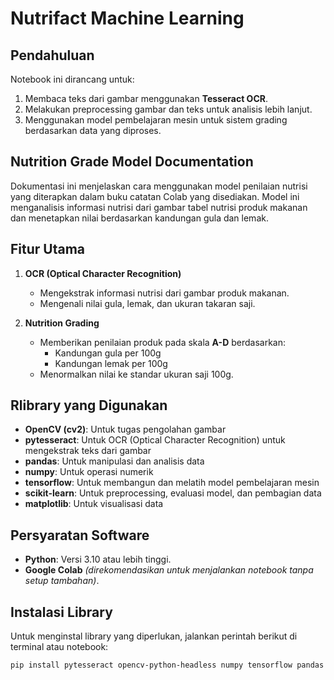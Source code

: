 # Nutrifact Machine Learning

## Pendahuluan
Notebook ini dirancang untuk:
1. Membaca teks dari gambar menggunakan **Tesseract OCR**.
2. Melakukan preprocessing gambar dan teks untuk analisis lebih lanjut.
3. Menggunakan model pembelajaran mesin untuk sistem grading berdasarkan data yang diproses.

## Nutrition Grade Model Documentation
Dokumentasi ini menjelaskan cara menggunakan model penilaian nutrisi yang diterapkan dalam buku catatan Colab yang disediakan. Model ini menganalisis informasi nutrisi dari gambar tabel nutrisi produk makanan dan menetapkan nilai berdasarkan kandungan gula dan lemak.

## Fitur Utama
1. **OCR (Optical Character Recognition)**
    - Mengekstrak informasi nutrisi dari gambar produk makanan.
    - Mengenali nilai gula, lemak, dan ukuran takaran saji.
    
2. **Nutrition Grading**
    - Memberikan penilaian produk pada skala **A-D** berdasarkan:
        - Kandungan gula per 100g
        - Kandungan lemak per 100g
    - Menormalkan nilai ke standar ukuran saji 100g.

## Rlibrary yang Digunakan
- **OpenCV (cv2)**: Untuk tugas pengolahan gambar
- **pytesseract**: Untuk OCR (Optical Character Recognition) untuk mengekstrak teks dari gambar
- **pandas**: Untuk manipulasi dan analisis data
- **numpy**: Untuk operasi numerik
- **tensorflow**: Untuk membangun dan melatih model pembelajaran mesin
- **scikit-learn**: Untuk preprocessing, evaluasi model, dan pembagian data
- **matplotlib**: Untuk visualisasi data

## Persyaratan Software
- **Python**: Versi 3.10 atau lebih tinggi.
- **Google Colab** *(direkomendasikan untuk menjalankan notebook tanpa setup tambahan)*.

## Instalasi Library
Untuk menginstal library yang diperlukan, jalankan perintah berikut di terminal atau notebook:
```bash
pip install pytesseract opencv-python-headless numpy tensorflow pandas matplotlib scikit-learn joblib
